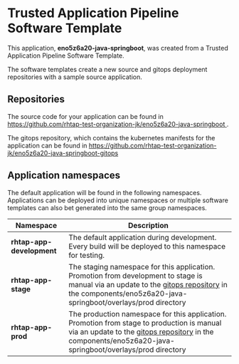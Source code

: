 # Trusted Application Pipeline Software Template

This application, **eno5z6a20-java-springboot**, was created from a Trusted Application Pipeline Software Template.

The software templates create a new source and gitops deployment repositories with a sample source application. 

## Repositories

The source code for your application can be found in [https://github.com/rhtap-test-organization-jk/eno5z6a20-java-springboot ](https://github.com/rhtap-test-organization-jk/eno5z6a20-java-springboot ).
 
The gitops repository, which contains the kubernetes manifests for the application can be found in 
[https://github.com/rhtap-test-organization-jk/eno5z6a20-java-springboot-gitops ](https://github.com/rhtap-test-organization-jk/eno5z6a20-java-springboot-gitops ) 

## Application namespaces 

The default application will be found in the following namespaces. Applications can be deployed into unique namespaces or multiple software templates can also bet generated into the same group namespaces.  

|  Namespace   |  Description   |  
| -------- | -------- |   
| **rhtap-app-development** | The default application during development. Every build will be deployed to this namespace for testing. | 
| **rhtap-app-stage** | The staging namespace for this application. Promotion from development to stage is manual via an update to the [gitops repository](https://github.com/rhtap-test-organization-jk/eno5z6a20-java-springboot-gitops ) in the components/eno5z6a20-java-springboot/overlays/prod directory |  
| **rhtap-app-prod** | The production namespace for this application. Promotion from stage to production is manual via an update to the [gitops repository](https://github.com/rhtap-test-organization-jk/eno5z6a20-java-springboot-gitops ) in the components/eno5z6a20-java-springboot/overlays/prod directory | 